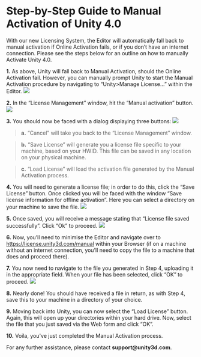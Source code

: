 Step-by-Step Guide to Manual Activation of Unity 4.0
====================================================


With our new Licensing System, the Editor will automatically fall back to manual activation if Online Activation fails, or if you don’t have an internet connection. Please see the steps below for an outline on how to manually Activate Unity 4.0.

  
__1.__       As above, Unity will fall back to Manual Activation, should the Online Activation fail. However, you can manually prompt Unity to start the Manual Activation procedure by navigating to <span class=keyword>“Unity>Manage License…”</span> within the Editor.
![](http://docwiki.hq.unity3d.com/uploads/Main/manageLicensedropdown.png)  

__2.__       In the <span class=keyword>“License Management”</span> window, hit the <span class=keyword>“Manual activation”</span> button.
![](http://docwiki.hq.unity3d.com/uploads/Main/licenseManagementwindow.png)  

__3.__       You should now be faced with a dialog displaying three buttons:
![](http://docwiki.hq.unity3d.com/uploads/Main/manualActivation4.png)  

>__a.__       <span class=keyword>“Cancel”</span> will take you back to the <span class=keyword>“License Management”</span> window.

>__b.__      <span class=keyword>“Save License”</span> will generate you a license file specific to your machine, based on your HWID. This file can be saved in any location on your physical machine.

>__c.__       <span class=keyword>“Load License”</span> will load the activation file generated by the Manual Activation process.

  
__4.__       You will need to generate a license file; in order to do this, click the <span class=keyword>“Save License”</span> button. Once clicked you will be faced with the window <span class=keyword>“Save license information for offline activation”</span>. Here you can select a directory on your machine to save the file.
![](http://docwiki.hq.unity3d.com/uploads/Main/ManualsaveLicense4.png)  

__5.__       Once saved, you will receive a message stating that <span class=keyword>“License file saved successfully”</span>. Click <span class=keyword>“Ok”</span> to proceed.
![](http://docwiki.hq.unity3d.com/uploads/Main/manualSavedsuccessful.png)  

__6.__       Now, you’ll need to minimise the Editor and navigate over to https://license.unity3d.com/manual within your Browser (if on a machine without an internet connection, you’ll need to copy the file to a machine that does and proceed there).

__7.__       You now need to navigate to the file you generated in Step 4, uploading it in the appropriate field. When your file has been selected, click <span class=keyword>“OK”</span> to proceed.
![](http://docwiki.hq.unity3d.com/uploads/Main/manualWebpage.png)  

__8.__       Nearly done! You should have received a file in return, as with Step 4, save this to your machine in a directory of your choice.

__9.__       Moving back into Unity, you can now select the <span class=keyword>“Load License”</span> button. Again, this will open up your directories within your hard drive. Now, select the file that you just saved via the Web form and click <span class=keyword>“OK”</span>.

__10.__   Voila, you've just completed the Manual Activation process.

  
For any further assistance, please contact __support@unity3d.com__.
